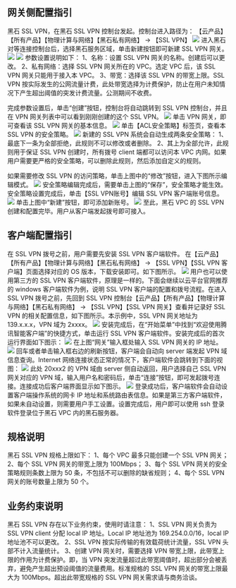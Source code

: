 ## 网关侧配置指引
黑石 SSL VPN，在黑石 SSL VPN 控制台发起。控制台进入路径为：
【云产品】【所有产品】【物理计算与网络】【黑石私有网络】 → 【SSL VPN】
![](http://imgcache.tcecqpoc.fsphere.cn/image/mc.qcloudimg.com/static/img/1575d6284717ee9626975a8eab5fca2e/image.png)
进入黑石对等连接控制台后，选择黑石服务区域，单击新建按钮即可新建 SSL VPN 网关。
![](http://imgcache.tcecqpoc.fsphere.cn/image/mc.qcloudimg.com/static/img/81aa737bc1091378baa3e1571794c00c/image.png)
![](http://imgcache.tcecqpoc.fsphere.cn/image/mc.qcloudimg.com/static/img/25dbd4693b1542f8f491d992c1b95115/image.png)
参数设置说明如下：
1、名称：设置 SSL VPN 网关的名称。创建后可以更改。
2、私有网络：选择 SSL VPN 网关所在的 VPC。选定 VPC 后，该 SSL VPN 网关只能用于接入本 VPC。
3、带宽：选择该 SSL VPN 的带宽上限。SSL VPN 按实际发生的公网流量计费，此处带宽选择为计费保护，防止在用户未知情况下产生超出阈值的突发计费流量。公测期间不收费。

完成参数设置后，单击“创建”按钮，控制台将自动跳转到 SSL VPN 控制台，并且在 VPN 网关列表中可以看到刚刚创建的这个 SSL VPN。
![](http://imgcache.tcecqpoc.fsphere.cn/image/mc.qcloudimg.com/static/img/b62b13ad1b5e565ee40d242fcf658d0c/image.png)
单击 VPN 网关，即可查看该 SSL VPN 网关的基本信息。
![](http://imgcache.tcecqpoc.fsphere.cn/image/mc.qcloudimg.com/static/img/d0a3cd3a8263876919ab2a4c58031dab/image.png)
单击【ACL安全策略】标签页，查看本 SSL VPN 的安全策略。 
![](http://imgcache.tcecqpoc.fsphere.cn/image/mc.qcloudimg.com/static/img/84bf76c8a6aab29247576d60892268ff/image.png)
新建的 SSL VPN 系统会自动生成两条安全策略：
1、最底下一条为全部拒绝，此规则不可以修改或者删除。
2、其上为全部允许，此规则用于保证 SSL VPN 创建时，所有拨号 client 端都可以访问本 VPC 内网。如果用户需要更严格的安全策略，可以删除此规则，然后添加自定义的规则。

如果需要修改 SSL VPN 的访问策略，单击上图中的“修改”按钮，进入下图所示编辑模式。
![](http://imgcache.tcecqpoc.fsphere.cn/image/mc.qcloudimg.com/static/img/9b16bbd008d0d3734095f7c46a482319/image.png)
安全策略编辑完成后，需要单击上图的“保存”，安全策略才能生效。
安全策略设置完成后，单击【SSL VPN账号】编辑 SSL VPN 客户端账号信息。
![](http://imgcache.tcecqpoc.fsphere.cn/image/mc.qcloudimg.com/static/img/c96b364e803ae6c5a8341a15202283c9/image.png)
单击上图中“新建”按钮，即可添加新账号。
![](http://imgcache.tcecqpoc.fsphere.cn/image/mc.qcloudimg.com/static/img/dca907e21219eb56670041b5c11556d4/image.png)
至此，黑石 VPC 的 SSL VPN 创建和配置完毕。用户从客户端发起拨号即可接入。

## 客户端配置指引
在 SSL VPN 拨号之前，用户需要先安装 SSL VPN 客户端软件。
在【云产品】【所有产品】【物理计算与网络】【黑石私有网络】 → 【SSL VPN】【SSL VPN 客户端】页面选择对应的 OS 版本，下载安装即可。如下图所示。
![](http://imgcache.tcecqpoc.fsphere.cn/image/mc.qcloudimg.com/static/img/c6bd5bf6eb1d9df80d25009414c3bc99/image.png)
用户也可以使用第三方的 SSL VPN 客户端软件，原理是一样的。下面会继续以云平台官网推荐的 windows 客户端软件为例，说明 SSL VPN 客户端的配置和拨号流程。在进入 SSL VPN 拨号之前，先回到 SSL VPN 控制台【云产品】【所有产品】【物理计算与网络】【黑石私有网络】 → 【SSL VPN】【SSL VPN 网关】查看并记录好 SSL VPN 的相关配置信息，如下图所示。本示例中，SSL VPN 网关地址为 139.x.x.x，VPN 域为 2xxxx。
![](http://imgcache.tcecqpoc.fsphere.cn/image/mc.qcloudimg.com/static/img/1fcbae9062ec7995cff0720388d680b1/image.png)
安装完成后，在“开始菜单”中找到“欢迎使用腾讯智能客户端”的快捷方式，单击运行 SSL VPN 客户端软件。安装完成后的首次运行界面如下图示：
![](http://imgcache.tcecqpoc.fsphere.cn/image/mc.qcloudimg.com/static/img/51a4abb0f2acea9ee41f40894977417a/image.png)
在上图“网关”输入框处输入 SSL VPN 网关的 IP 地址。
![](http://imgcache.tcecqpoc.fsphere.cn/image/mc.qcloudimg.com/static/img/5d9aad0d5bed32da87c6c5bbe66f0536/image.png)
回车或者单击输入框右边的刷新按钮，客户端会自动向 server 端发起 VPN 域信息查询。Internet 网络连接状态正常的情况下，客户端软件会跳转到下面的视图：
![](http://imgcache.tcecqpoc.fsphere.cn/image/mc.qcloudimg.com/static/img/dcc728e5956e1481145ea9cec8ee0736/image.png)
此处 20xxx2 的 VPN 域由 server 侧自动返回，用户选择自己 SSL VPN 网关对应的 VPN 域，输入用户名和密码后，单击“连接”按钮，即可发起拨号连接。连接成功后客户端界面显示如下图示。
![](http://imgcache.tcecqpoc.fsphere.cn/image/mc.qcloudimg.com/static/img/d6786004a7f1a3f124ebee032ffe968a/image.png)
登录成功后，客户端软件会自动设置客户端操作系统的网卡 IP 地址和系统路由表信息。如果是第三方客户端软件，如果未自动设置，则需要用户手工设置。设置完成后，用户即可以使用 ssh 登录软件登录位于黑石 VPC 内的黑石服务器。

## 规格说明
黑石 SSL VPN 规格上限如下：
1、每个 VPC 最多只能创建一个 SSL VPN 网关；
2、每个 SSL VPN 网关的带宽上限为 100Mbps；
3、每个 SSL VPN 网关的安全策略规则条数上限为 50 条，不包括不可以删除的缺省规则；
4、每个 SSL VPN 网关的账号数量上限为 50 个。

## 业务约束说明
黑石 SSL VPN 存在以下业务约束，使用时请注意：
1、SSL VPN 网关负责为 SSL VPN client 分配 local IP 地址。Local IP 地址池为 169.254.0.0/16，local IP 地址池不可以更改。
2、SSL VPN 按实际传输的有效载荷统计流量，SSL VPN 头部不计入流量统计。
3、创建 VPN 网关时，需要选择 VPN 带宽上限，此带宽上限的作用为计费保护。即，当 VPN 突发流量超过此带宽阈值时，超出部分会被丢弃，避免产生超出预设阈值的流量费用。标准规格的 SSL VPN 网关的带宽上限最大为 100Mbps。超出此带宽规格的 SSL VPN 网关需求请与商务洽谈。
